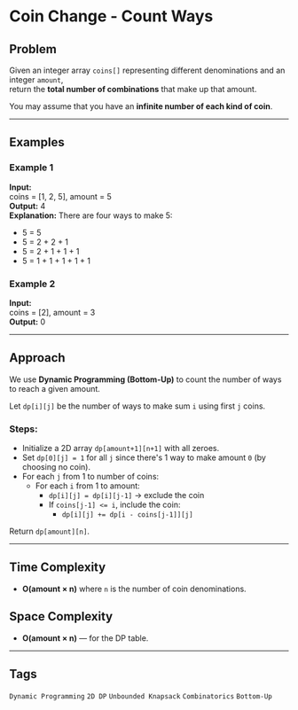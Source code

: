 # Coin Change - Count Ways

## Problem

Given an integer array `coins[]` representing different denominations and an integer `amount`,  
return the **total number of combinations** that make up that amount.

You may assume that you have an **infinite number of each kind of coin**.

---

## Examples

### Example 1
**Input:**  
coins = [1, 2, 5], amount = 5  
**Output:** 4  
**Explanation:** There are four ways to make 5:
- 5 = 5
- 5 = 2 + 2 + 1
- 5 = 2 + 1 + 1 + 1
- 5 = 1 + 1 + 1 + 1 + 1

### Example 2
**Input:**  
coins = [2], amount = 3  
**Output:** 0

---

## Approach

We use **Dynamic Programming (Bottom-Up)** to count the number of ways to reach a given amount.

Let `dp[i][j]` be the number of ways to make sum `i` using first `j` coins.

### Steps:
- Initialize a 2D array `dp[amount+1][n+1]` with all zeroes.
- Set `dp[0][j] = 1` for all `j` since there's 1 way to make amount `0` (by choosing no coin).
- For each `j` from 1 to number of coins:
    - For each `i` from 1 to amount:
        - `dp[i][j] = dp[i][j-1]` → exclude the coin
        - If `coins[j-1] <= i`, include the coin:
            - `dp[i][j] += dp[i - coins[j-1]][j]`

Return `dp[amount][n]`.

---

## Time Complexity

- **O(amount × n)** where `n` is the number of coin denominations.

## Space Complexity

- **O(amount × n)** — for the DP table.

---

## Tags

`Dynamic Programming` `2D DP` `Unbounded Knapsack` `Combinatorics` `Bottom-Up`
